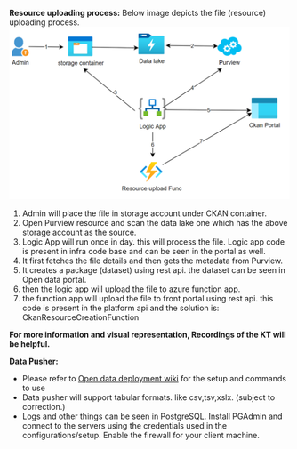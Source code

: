 **Resource uploading process:**
Below image depicts the file (resource) uploading process.
![image.png](/.attachments/image-405936f4-3dc9-40c0-bc11-451e9c9ad0f3.png)

1. Admin will place the file in storage account under CKAN container.
2. Open Purview resource and scan the data lake one which has the above storage account as the source.
3. Logic App will run once in day. this will process the file. Logic app code is present in infra code base and can be seen in the portal as well.
4. It first fetches the file details and then gets the metadata from Purview.
5. It creates a package (dataset) using rest api. the dataset can be seen in Open data portal.
6. then the logic app will upload the file to azure function app.
7. the function app will upload the file to front portal using rest api. this code is present in the platform api and the solution is: CkanResourceCreationFunction
 
**For more information and visual representation, Recordings of the KT will be helpful.**

**Data Pusher:**
- Please refer to [Open data deployment wiki](https://dev.azure.com/TASMUCP/TASMU%20Central%20Platform/_wiki/wikis/TASMU-Central-Platform.wiki/627/Opendata-Portal-Deployment) for the setup and commands to use
- Data pusher will support tabular formats. like csv,tsv,xslx. (subject to correction.)
- Logs and other things can be seen in PostgreSQL. Install PGAdmin and connect to the servers using the credentials used in the configurations/setup. Enable the firewall for your client machine.